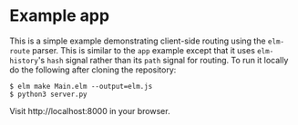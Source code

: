 # Example app

This is a simple example demonstrating client-side routing using the
`elm-route` parser. This is similar to the `app` example except that
it uses `elm-history`'s `hash` signal rather than its `path` signal
for routing. To run it locally do the following after cloning the
repository:

``` shell
$ elm make Main.elm --output=elm.js
$ python3 server.py
```

Visit http://localhost:8000 in your browser.
